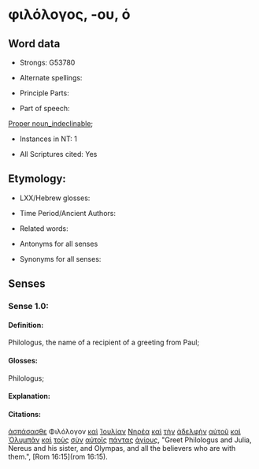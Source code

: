 # φιλόλογος, -ου, ὁ 

<!-- Status: S2=NeedsFinalCheck -->
<!-- Lexica used for edits: BDAG, FFM, LN, A-S -->

## Word data

* Strongs: G53780

* Alternate spellings:

* Principle Parts: 

* Part of speech: 

[Proper noun_indeclinable](http://ugg.readthedocs.io/en/latest/proper_noun_indeclinable.html); 

* Instances in NT: 1

* All Scriptures cited: Yes

## Etymology: 

* LXX/Hebrew glosses: 

* Time Period/Ancient Authors: 

* Related words: 

* Antonyms for all senses

* Synonyms for all senses: 

## Senses 

### Sense 1.0:

#### Definition: 

Philologus, the name of a recipient of a greeting from Paul;

#### Glosses:

Philologus;

#### Explanation:

#### Citations:

[ἀσπάσασθε](../G07820/01.md) Φιλόλογον [καὶ](../G25320/01.md) [Ἰουλίαν](../G24560/01.md) [Νηρέα](../G35170/01.md) [καὶ](../G25320/01.md) [τὴν](../G35880/01.md) [ἀδελφὴν](../G00790/01.md) [αὐτοῦ](../G08460/01.md) [καὶ](../G25320/01.md) [Ὀλυμπᾶν](../G36520/01.md) [καὶ](../G25320/01.md) [τοὺς](../G35880/01.md) [σὺν](../G48620/01.md) [αὐτοῖς](../G08460/01.md) [πάντας](../G39560/01.md) [ἁγίους](../G00400/01.md), "Greet Philologus and Julia, Nereus and his sister, and Olympas, and all the believers who are with them.", [Rom 16:15](rom 16:15). 
